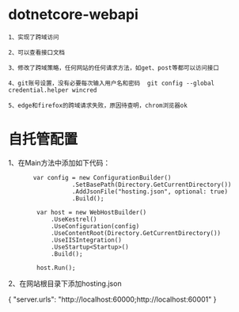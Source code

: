 # dotnetcore-webapi

    1、实现了跨域访问

    2、可以查看接口文档

    3、修改了跨域策略，任何网站的任何请求方法，如get、post等都可以访问接口

    4、git账号设置，没有必要每次输入用户名和密码  git config --global credential.helper wincred

    5、edge和firefox的跨域请求失败，原因待查明，chrom浏览器ok

# 自托管配置

  1、在Main方法中添加如下代码：
  
           var config = new ConfigurationBuilder()
                      .SetBasePath(Directory.GetCurrentDirectory())
                      .AddJsonFile("hosting.json", optional: true)
                      .Build();

            var host = new WebHostBuilder()
                .UseKestrel()
                .UseConfiguration(config)
                .UseContentRoot(Directory.GetCurrentDirectory())
                .UseIISIntegration()
                .UseStartup<Startup>()
                .Build();

            host.Run();
            
            
 2、在网站根目录下添加hosting.json
 
   {
    "server.urls": "http://localhost:60000;http://localhost:60001"
   }
  
